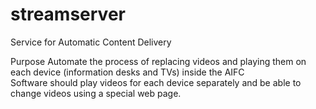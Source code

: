 # streamserver

Service for Automatic Content Delivery

Purpose 
Automate the process of replacing videos and playing them on each device (information desks and TVs) inside the AIFC  
Software should play videos for each device separately and be able to change videos using a special web page.



